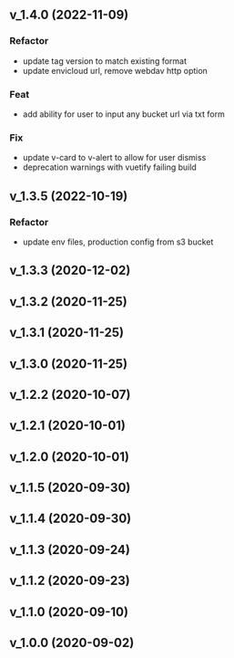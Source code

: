 ## v_1.4.0 (2022-11-09)

### Refactor

- update tag version to match existing format
- update envicloud url, remove webdav http option

### Feat

- add ability for user to input any bucket url via txt form

### Fix

- update v-card to v-alert to allow for user dismiss
- deprecation warnings with vuetify failing build

## v_1.3.5 (2022-10-19)

### Refactor

- update env files, production config from s3 bucket

## v_1.3.3 (2020-12-02)

## v_1.3.2 (2020-11-25)

## v_1.3.1 (2020-11-25)

## v_1.3.0 (2020-11-25)

## v_1.2.2 (2020-10-07)

## v_1.2.1 (2020-10-01)

## v_1.2.0 (2020-10-01)

## v_1.1.5 (2020-09-30)

## v_1.1.4 (2020-09-30)

## v_1.1.3 (2020-09-24)

## v_1.1.2 (2020-09-23)

## v_1.1.0 (2020-09-10)

## v_1.0.0 (2020-09-02)
